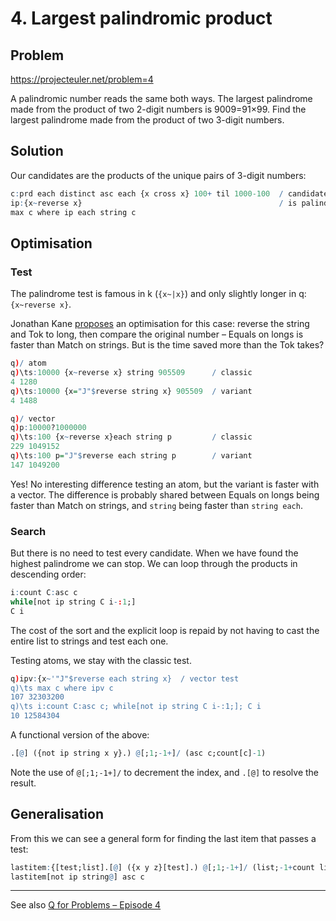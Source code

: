 # 4. Largest palindromic product

## Problem

https://projecteuler.net/problem=4

A palindromic number reads the same both ways. 
The largest palindrome made from the product of two 2-digit numbers is 9009=91×99.
Find the largest palindrome made from the product of two 3-digit numbers.


## Solution

Our candidates are the products of the unique pairs of 3-digit numbers:

```q
c:prd each distinct asc each {x cross x} 100+ til 1000-100  / candidate products
ip:{x~reverse x}                                            / is palindrome?
max c where ip each string c
```


## Optimisation

### Test

The palindrome test is famous in k (`{x~|x}`) and only slightly longer in q: `{x~reverse x}`.

Jonathan Kane [proposes](https://community.kx.com/t5/kdb-and-q/Q-For-Problems-Episode-4/td-p/13254) an optimisation for this case: reverse the string and Tok to long, then compare the original number – Equals on longs is faster than Match on strings.
But is the time saved more than the Tok takes? 

```q
q)/ atom
q)\ts:10000 {x~reverse x} string 905509      / classic
4 1280
q)\ts:10000 {x="J"$reverse string x} 905509  / variant
4 1488

q)/ vector
q)p:10000?1000000
q)\ts:100 {x~reverse x}each string p         / classic
229 1049152
q)\ts:100 p="J"$reverse each string p        / variant
147 1049200
```

Yes! No interesting difference testing an atom, but the variant is faster with a vector.
The difference is probably shared between Equals on longs being faster than Match on strings, and `string` being faster than `string each`.


### Search

But there is no need to test every candidate. 
When we have found the highest palindrome we can stop.
We can loop through the products in descending order:

```q
i:count C:asc c
while[not ip string C i-:1;]
C i
```

The cost of the sort and the explicit loop is repaid by not having to cast the entire list to strings and test each one. 

Testing atoms, we stay with the classic test. 

```q
q)ipv:{x~'"J"$reverse each string x}  / vector test
q)\ts max c where ipv c
107 32303200
q)\ts i:count C:asc c; while[not ip string C i-:1;]; C i
10 12584304
```

A functional version of the above:

```q
.[@] ({not ip string x y}.) @[;1;-1+]/ (asc c;count[c]-1)
```

Note the use of `@[;1;-1+]/` to decrement the index, and `.[@]` to resolve the result.


## Generalisation

From this we can see a general form for finding the last item that passes a test:

```q
lastitem:{[test;list].[@] ({x y z}[test].) @[;1;-1+]/ (list;-1+count list)}
lastitem[not ip string@] asc c
```

---

See also [Q for Problems – Episode 4](https://community.kx.com/t5/kdb-and-q/Q-For-Problems-Episode-4/td-p/13254)